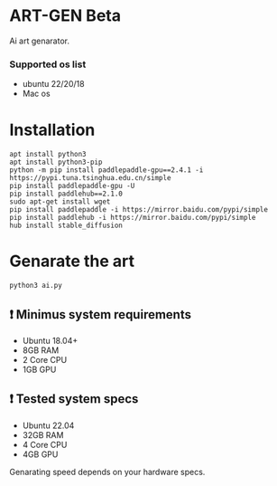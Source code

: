 # ART-GEN Beta
Ai art genarator.

### Supported os list
* ubuntu 22/20/18
* Mac os



# Installation

 ```shell
apt install python3
apt install python3-pip
python -m pip install paddlepaddle-gpu==2.4.1 -i https://pypi.tuna.tsinghua.edu.cn/simple
pip install paddlepaddle-gpu -U
pip install paddlehub==2.1.0
sudo apt-get install wget
pip install paddlepaddle -i https://mirror.baidu.com/pypi/simple
pip install paddlehub -i https://mirror.baidu.com/pypi/simple
hub install stable_diffusion
 ```

# Genarate the art

 ```shell
 python3 ai.py
 ```
 
## :heavy_exclamation_mark: Minimus system requirements

* Ubuntu 18.04+
* 8GB RAM
* 2 Core CPU
* 1GB GPU
 

## :heavy_exclamation_mark: Tested system specs

* Ubuntu 22.04
* 32GB RAM
* 4 Core CPU
* 4GB GPU

Genarating speed depends on your hardware specs.
